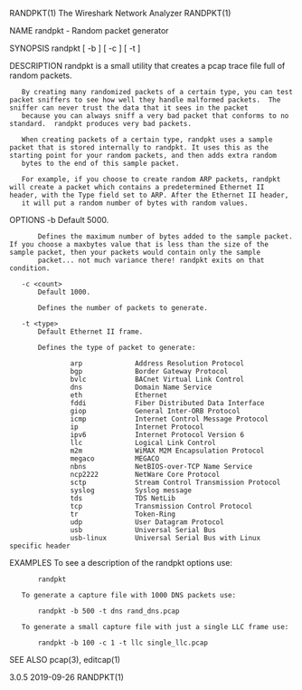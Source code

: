 RANDPKT(1)                                                                              The Wireshark Network Analyzer                                                                             RANDPKT(1)

NAME
       randpkt - Random packet generator

SYNOPSIS
       randpkt [ -b <maxbytes> ] [ -c <count> ] [ -t <type> ] <filename>

DESCRIPTION
       randpkt is a small utility that creates a pcap trace file full of random packets.

       By creating many randomized packets of a certain type, you can test packet sniffers to see how well they handle malformed packets.  The sniffer can never trust the data that it sees in the packet
       because you can always sniff a very bad packet that conforms to no standard.  randpkt produces very bad packets.

       When creating packets of a certain type, randpkt uses a sample packet that is stored internally to randpkt. It uses this as the starting point for your random packets, and then adds extra random
       bytes to the end of this sample packet.

       For example, if you choose to create random ARP packets, randpkt will create a packet which contains a predetermined Ethernet II header, with the Type field set to ARP. After the Ethernet II header,
       it will put a random number of bytes with random values.

OPTIONS
       -b <maxbytes>
           Default 5000.

           Defines the maximum number of bytes added to the sample packet.  If you choose a maxbytes value that is less than the size of the sample packet, then your packets would contain only the sample
           packet... not much variance there! randpkt exits on that condition.

       -c <count>
           Default 1000.

           Defines the number of packets to generate.

       -t <type>
           Default Ethernet II frame.

           Defines the type of packet to generate:

                   arp             Address Resolution Protocol
                   bgp             Border Gateway Protocol
                   bvlc            BACnet Virtual Link Control
                   dns             Domain Name Service
                   eth             Ethernet
                   fddi            Fiber Distributed Data Interface
                   giop            General Inter-ORB Protocol
                   icmp            Internet Control Message Protocol
                   ip              Internet Protocol
                   ipv6            Internet Protocol Version 6
                   llc             Logical Link Control
                   m2m             WiMAX M2M Encapsulation Protocol
                   megaco          MEGACO
                   nbns            NetBIOS-over-TCP Name Service
                   ncp2222         NetWare Core Protocol
                   sctp            Stream Control Transmission Protocol
                   syslog          Syslog message
                   tds             TDS NetLib
                   tcp             Transmission Control Protocol
                   tr              Token-Ring
                   udp             User Datagram Protocol
                   usb             Universal Serial Bus
                   usb-linux       Universal Serial Bus with Linux specific header

EXAMPLES
       To see a description of the randpkt options use:

           randpkt

       To generate a capture file with 1000 DNS packets use:

           randpkt -b 500 -t dns rand_dns.pcap

       To generate a small capture file with just a single LLC frame use:

           randpkt -b 100 -c 1 -t llc single_llc.pcap

SEE ALSO
       pcap(3), editcap(1)

3.0.5                                                                                             2019-09-26                                                                                       RANDPKT(1)
